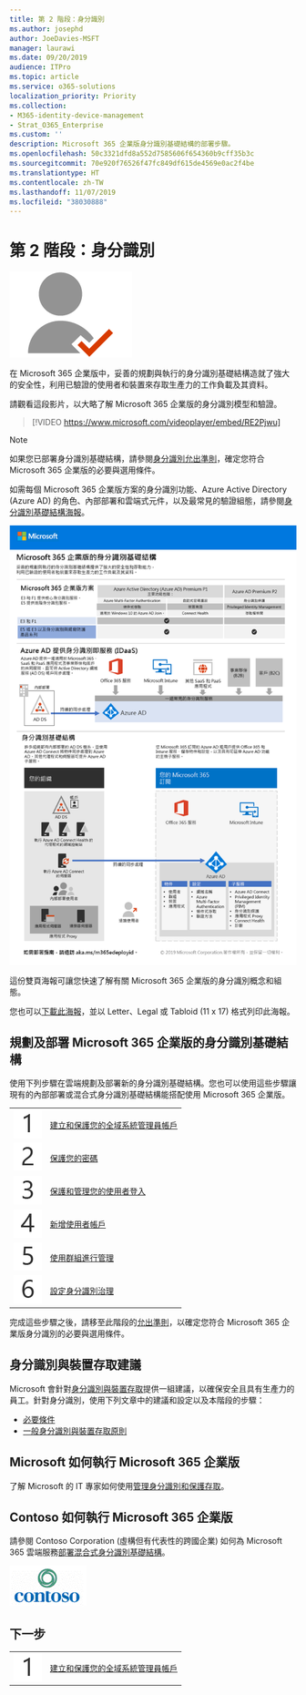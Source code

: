```yaml
---
title: 第 2 階段：身分識別
ms.author: josephd
author: JoeDavies-MSFT
manager: laurawi
ms.date: 09/20/2019
audience: ITPro
ms.topic: article
ms.service: o365-solutions
localization_priority: Priority
ms.collection:
- M365-identity-device-management
- Strat_O365_Enterprise
ms.custom: ''
description: Microsoft 365 企業版身分識別基礎結構的部署步驟。
ms.openlocfilehash: 50c3321dfd8a552d7585606f654360b9cff35b3c
ms.sourcegitcommit: 70e920f76526f47fc849df615de4569e0ac2f4be
ms.translationtype: HT
ms.contentlocale: zh-TW
ms.lasthandoff: 11/07/2019
ms.locfileid: "38030888"
---
```

# <a name="phase-2-identity"></a>第 2 階段：身分識別

![第 2 階段：身分識別](./media/deploy-foundation-infrastructure/identity_icon.png)

在 Microsoft 365 企業版中，妥善的規劃與執行的身分識別基礎結構造就了強大的安全性，利用已驗證的使用者和裝置來存取生產力的工作負載及其資料。

請觀看這段影片，以大略了解 Microsoft 365 企業版的身分識別模型和驗證。

<p> </p>

> [!VIDEO https://www.microsoft.com/videoplayer/embed/RE2Pjwu]

>[!Note]
>如果您已部署身分識別基礎結構，請參閱[身分識別允出準則](identity-exit-criteria.md)，確定您符合 Microsoft 365 企業版的必要與選用條件。
>

如需每個 Microsoft 365 企業版方案的身分識別功能、Azure Active Directory (Azure AD) 的角色、內部部署和雲端式元件，以及最常見的驗證組態，請參閱[身分識別基礎結構海報](media/identity-infrastructure/M365E-ID-Infra.pdf)。

[![身分識別基礎結構海報](./media/identity-infrastructure/m365e-identity-arch-poster.png)](media/identity-infrastructure/M365E-ID-Infra.pdf)

這份雙頁海報可讓您快速了解有關 Microsoft 365 企業版的身分識別概念和組態。

您也可以[下載此海報](https://github.com/MicrosoftDocs/microsoft-365-docs/raw/public/microsoft-365/enterprise/media/identity-infrastructure/M365E-ID-Infra.pdf)，並以 Letter、Legal 或 Tabloid (11 x 17) 格式列印此海報。

## <a name="plan-and-deploy-your-microsoft-365-enterprise-identity-infrastructure"></a>規劃及部署 Microsoft 365 企業版的身分識別基礎結構 

使用下列步驟在雲端規劃及部署新的身分識別基礎結構。您也可以使用這些步驟讓現有的內部部署或混合式身分識別基礎結構能搭配使用 Microsoft 365 企業版。 

|||
|:-------|:-----|
|![步驟 1](./media/stepnumbers/Step1.png)| [建立和保護您的全域系統管理員帳戶](identity-create-protect-global-admins.md) |
|![步驟 2](./media/stepnumbers/Step2.png)| [保護您的密碼](identity-secure-your-passwords.md) |
|![步驟 3](./media/stepnumbers/Step3.png)| [保護和管理您的使用者登入](identity-secure-user-sign-ins.md) |
|![步驟 4](./media/stepnumbers/Step4.png)| [新增使用者帳戶](identity-add-user-accounts.md) |
|![步驟 5](./media/stepnumbers/Step5.png)| [使用群組進行管理](identity-use-group-management.md) |
|![步驟 6](./media/stepnumbers/Step6.png)| [設定身分識別治理](identity-configure-identity-governance.md) |

完成這些步驟之後，請移至此階段的[允出準則](identity-exit-criteria.md)，以確定您符合 Microsoft 365 企業版身分識別的必要與選用條件。

## <a name="identity-and-device-access-recommendations"></a>身分識別與裝置存取建議

Microsoft 會針對[身分識別與裝置存取](microsoft-365-policies-configurations.md)提供一組建議，以確保安全且具有生產力的員工。針對身分識別，使用下列文章中的建議和設定以及本階段的步驟：

- [必要條件](identity-access-prerequisites.md)
- [一般身分識別與裝置存取原則](identity-access-policies.md)

## <a name="how-microsoft-does-microsoft-365-enterprise"></a>Microsoft 如何執行 Microsoft 365 企業版

了解 Microsoft 的 IT 專家如何使用[管理身分識別和保護存取](https://www.microsoft.com/itshowcase/deploying-and-managing-microsoft-365#primaryR5)。

## <a name="how-contoso-did-microsoft-365-enterprise"></a>Contoso 如何執行 Microsoft 365 企業版

請參閱 Contoso Corporation (虛構但有代表性的跨國企業) 如何為 Microsoft 365 雲端服務[部署混合式身分識別基礎結構](contoso-identity.md)。

![Contoso 公司](./media/contoso-overview/contoso-icon.png)


## <a name="next-step"></a>下一步

|||
|:-------|:-----|
|![步驟 1](./media/stepnumbers/Step1.png)| [建立和保護您的全域系統管理員帳戶](identity-create-protect-global-admins.md) |
